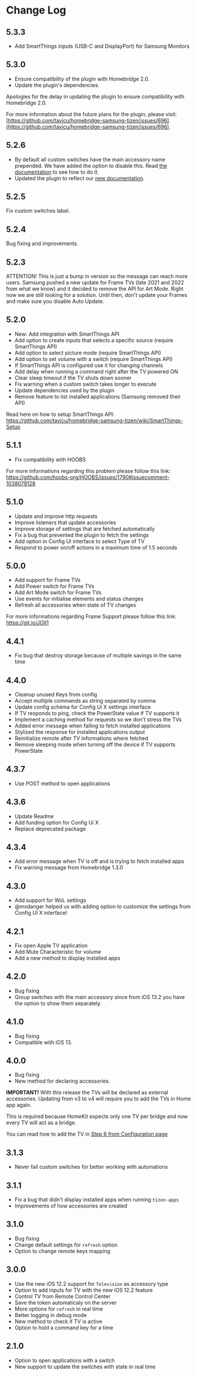# Change Log

## 5.3.3

* Add SmartThings inputs (USB-C and DisplayPort) for Samsung Monitors

## 5.3.0

* Ensure compatibility of the plugin with Homebridge 2.0.
* Update the plugin's dependencies.

Apologies for the delay in updating the plugin to ensure compatibility with Homebridge 2.0.

For more information about the future plans for the plugin, please visit: [https://github.com/tavicu/homebridge-samsung-tizen/issues/696](https://github.com/tavicu/homebridge-samsung-tizen/issues/696).

## 5.2.6

* By default all custom switches have the main accessory name prepended. We have added the option to disable this. Read [the documentation](https://tavicu.github.io/homebridge-samsung-tizen/configuration/device-settings.html#options) to see how to do it.
* Updated the plugin to reflect our [new documentation](https://tavicu.github.io/homebridge-samsung-tizen/).

## 5.2.5

Fix custom switches label.

## 5.2.4

Bug fixing and improvements.

## 5.2.3

ATTENTION! This is just a bump in version so the message can reach more users.
Samsung pushed a new update for Frame TVs (late 2021 and 2022 from what we know)
and it decided to remove the API for Art Mode.
Right now we are still looking for a solution.
Until then, don't update your Frames and make sure you disable Auto Update.

## 5.2.0

* New: Add integration with SmartThings API
* Add option to create inputs that selects a specific source (require SmartThings API)
* Add option to select picture mode (require SmartThings API)
* Add option to set volume with a switch (require SmartThings API)
* If SmartThings API is configured use it for changing channels
* Add delay when running a command right after the TV powered ON
* Clear sleep timeout if the TV shuts down sooner
* Fix warning when a custom switch takes longer to execute
* Update dependencies used by the plugin
* Remove feature to list installed applications (Samsung removed their API)

Read here on how to setup SmartThings API: https://github.com/tavicu/homebridge-samsung-tizen/wiki/SmartThings-Setup


## 5.1.1

* Fix compatibility with HOOBS

For more informations regarding this problem please follow this link: https://github.com/hoobs-org/HOOBS/issues/1790#issuecomment-1038079128

## 5.1.0

* Update and improve http requests
* Improve listeners that update accessories
* Improve storage of settings that are fetched automatically
* Fix a bug that prevented the plugin to fetch the settings
* Add option in Config UI interface to select Type of TV
* Respond to power on/off actions in a maximum time of 1.5 seconds

## 5.0.0

* Add support for Frame TVs
* Add Power switch for Frame TVs
* Add Art Mode switch for Frame TVs
* Use events for initialise elements and status changes
* Refresh all accessories when state of TV changes

For more informations regarding Frame Support please follow this link: https://git.io/JOII1


## 4.4.1

* Fix bug that destroy storage because of multiple savings in the same time

## 4.4.0

* Cleanup unused Keys from config
* Accept multiple commands as string separated by comma
* Update config schema for Config Ui X settings interface
* If TV responds to ping, check the PowerState value if TV supports it
* Implement a caching method for requests so we don't stress the TVs
* Added error message when failing to fetch installed applications
* Stylized the response for installed applications output
* Reinitialize remote after TV informations where fetched
* Remove sleeping mode when turning off the device if TV supports PowerState

## 4.3.7

* Use POST method to open applications

## 4.3.6

* Update Readme
* Add funding option for Config Ui X
* Replace deprecated package

## 4.3.4

* Add error message when TV is off and is trying to fetch installed apps
* Fix warning message from Homebridge 1.3.0

## 4.3.0

* Add support for WoL settings
* @mxdanger helped us with adding option to customize the settings from Config UI X interface!

## 4.2.1

* Fix open Apple TV application
* Add Mute Characteristic for volume
* Add a new method to display installed apps

## 4.2.0

* Bug fixing
* Group switches with the main accessory since from iOS 13.2 you have the option to show them separately.

## 4.1.0

* Bug fixing
* Compatible with iOS 13.

## 4.0.0

* Bug fixing
* New method for declaring accessories.

**IMPORTANT!** With this release the TVs will be declared as external accessories.
Updating from v3 to v4 will require you to add the TVs in Home app again.

This is required because HomeKit expects only one TV per bridge and now every TV will act as a bridge.

You can read how to add the TV in [Step 6 from Configuration page](https://github.com/tavicu/homebridge-samsung-tizen/wiki/Installation#6-adding-the-tv-to-home-app)

## 3.1.3

* Never fail custom switches for better working with automations

## 3.1.1

* Fix a bug that didn't display installed apps when running `tizen-apps`
* Improvements of how accessories are created

## 3.1.0

* Bug fixing
* Change default settings for `refresh` option
* Option to change remote keys mapping

## 3.0.0

* Use the new iOS 12.2 support for `Television` as accessory type
* Option to add inputs for TV with the new iOS 12.2 feature
* Control TV from Remote Control Center
* Save the token automaticaly on the server
* More options for `refresh` in real time
* Better logging in debug mode
* New method to check if TV is active
* Option to hold a command key for a time

## 2.1.0

* Option to open applications with a switch
* New support to update the switches with state in real time

